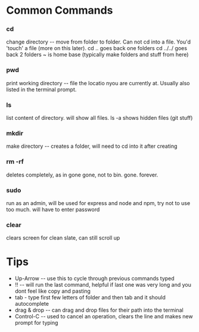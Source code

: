 # Common Commands

### cd
change directory -- move from folder to folder. Can not cd into a file. You'd 'touch' a file (more on this later).
cd .. goes back one folders
cd ../../ goes back 2 folders
~ is home base (typically make folders and stuff from here)

### pwd
print working directory -- file the locatio nyou are currently at. Usually also listed in the terminal prompt.

### ls
list content of directory. will show all files. ls -a shows hidden files (git stuff)

### mkdir
make directory -- creates a folder, will need to cd into it after creating

### rm -rf
deletes completely, as in gone gone, not to bin. gone. forever.

### sudo
run as an admin, will be used for express and node and npm, try not to use too much. will have to enter password

### clear
clears screen for clean slate, can still scroll up

# Tips
* Up-Arrow -- use this to cycle through previous commands typed
* !! -- will run the last command, helpful if last one was very long and you dont feel like copy and pasting
* tab - type first few letters of folder and then tab and it should autocomplete
* drag & drop -- can drag and drop files for their path into the terminal
* Control-C -- used to cancel an operation, clears the line and makes new prompt for typing
